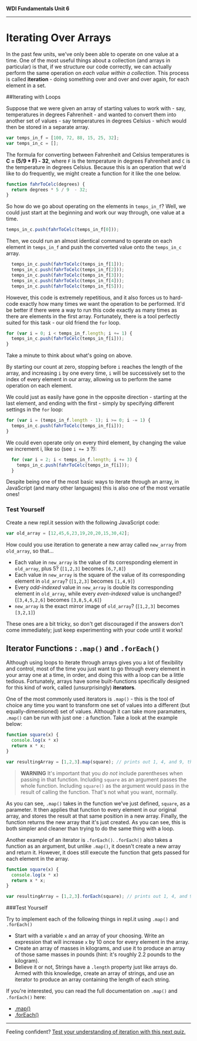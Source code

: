 **WDI Fundamentals Unit 6**

---

# Iterating Over Arrays

In the past few units, we've only been able to operate on one value at a time. One of the most useful things about a collection (and arrays in particular) is that, if we structure our code correctly, we can actually perform the same operation on *each value within a collection*. This process is called **iteration** - doing something over and over and over again, for each element in a set.

##Iterating with Loops

Suppose that we were given an array of starting values to work with - say, temperatures in degrees Fahrenheit - and wanted to convert them into another set of values - say temperatures in degrees Celsius - which would then be stored in a separate array.

```javascript
var temps_in_f = [100, 72, 88, 15, 25, 32];
var temps_in_c = [];
```

The formula for converting between Fahrenheit and Celsius temperatures is **C = (5/9 * F)  - 32**, where `F` is the temperature in degrees Fahrenheit and `C` is the temperature in degrees Celsius. Because this is an operation that we'd like to do frequently, we might create a function for it like the one below.

```javascript
function fahrToCelc(degrees) {
  return degrees * 5 / 9  - 32;
}
```
So how do we go about operating on the elements in `temps_in_f`? Well, we could just start at the beginning and work our way through, one value at a time.
```javascript
temps_in_c.push(fahrToCelc(temps_in_f[0]));
```

Then, we could run an almost identical command to operate on each element in `temps_in_f` and push the converted value onto the `temps_in_c` array.

```javascript
  temps_in_c.push(fahrToCelc(temps_in_f[1]));
  temps_in_c.push(fahrToCelc(temps_in_f[2]));
  temps_in_c.push(fahrToCelc(temps_in_f[3]));
  temps_in_c.push(fahrToCelc(temps_in_f[4]));
  temps_in_c.push(fahrToCelc(temps_in_f[5]));
```

However, this code is extremely repetitious, and it also forces us to hard-code exactly how many times we want the operation to be performed. It'd be better if there were a way to run this code exactly as many times as there are elements in the first array. Fortunately, there is a tool perfectly suited for this task - our old friend the `for` loop.

```javascript
for (var i = 0; i < temps_in_f.length; i += 1) {
  temps_in_c.push(fahrToCelc(temps_in_f[i]));
}
```

Take a minute to think about what's going on above.

By starting our count at zero, stopping before `i` reaches the length of the array, and increasing `i` by one every time, `i` will be successively set to the index of every element in our array, allowing us to perform the same operation on each element.

We could just as easily have gone in the opposite direction - starting at the last element, and ending with the first - simply by specifying different settings in the `for` loop:

```javascript
for (var i = (temps_in_f.length - 1); i >= 0; i -= 1) {
  temps_in_c.push(fahrToCelc(temps_in_f[i]));
}
```

We could even operate only on every third element, by changing the value we increment i, like so (see `i += 3` ?):

```javascript
  for (var i = 2; i < temps_in_f.length; i += 3) {
    temps_in_c.push(fahrToCelc(temps_in_f[i]));
  }
```

Despite being one of the most basic ways to iterate through an array, in JavaScript (and many other languages) this is also one of the most versatile ones!

### Test Yourself

Create a new repl.it session with the following JavaScript code:

```javascript
var old_array = [12,45,6,23,19,20,20,15,30,42];
```

How could you use iteration to generate a new array called `new_array` from `old_array`, so that...
* Each value in `new_array` is the value of its corresponding element in `old_array`, plus 5? (`[1,2,3]` becomes `[6,7,8]`)
* Each value in `new_array` is the square of the value of its corresponding element in `old_array`? (`[1,2,3]` becomes `[1,4,9]`)
* Every *odd-indexed* value in `new_array` is double its corresponding element in `old_array`, while every *even-indexed* value is unchanged? (`[3,4,5,2,6]` becomes `[3,8,5,4,6]`)
* `new_array` is the exact mirror image of `old_array`? (`[1,2,3]` becomes `[3,2,1]`)

These ones are a bit tricky, so don't get discouraged if the answers don't come immediately; just keep experimenting with your code until it works!

## Iterator Functions : `.map()` and `.forEach()`

Although using loops to iterate through arrays gives you a lot of flexibility and control, most of the time you just want to go through every element in your array one at a time, in order, and doing this with a loop can be a little tedious. Fortunately, arrays have some built-functions specifically designed for this kind of work, called (unsurprisingly) **iterators**.

One of the most commonly used iterators is `.map()` - this is the tool of choice any time you want to transform one set of values into a different (but equally-dimensioned) set of values. Although it can take more paramaters, `.map()` can be run with just one : a function. Take a look at the example below:

```javascript
function square(x) {
  console.log(x * x)
  return x * x;
}

var resultingArray = [1,2,3].map(square); // prints out 1, 4, and 9, then returns the array [1,4,9] and stores it in resultingArray
```

>**WARNING** It's important that you *do not* include parentheses when passing in that function. Including `square` as an argument passes the whole function. Including `square()` as the argument would pass in the result of calling the function. That's not what you want, normally.

As you can see, `.map()` takes in the function we've just defined, `square`, as a parameter. It then applies that function to every element in our original array, and stores the result at that same position in a new array. Finally, the function returns the new array that it's just created. As you can see, this is both simpler and cleaner than trying to do the same thing with a loop.

Another example of an iterator is `.forEach()`. `.forEach()` also takes a function as an argument, but unlike `.map()`, it doesn't create a new array and return it. However, it does still execute the function that gets passed for each element in the array.

```javascript
function square(x) {
  console.log(x * x)
  return x * x;
}

var resultingArray = [1,2,3].forEach(square); // prints out 1, 4, and 9, but doesn't return an array. This means resultingArray is undefined :(
```

###Test Yourself

Try to implement each of the following things in repl.it using `.map()` and `.forEach()`
* Start with a variable `x` and an array of your choosing. Write an expression that will increase `x` by 10 once for every element in the array.
* Create an array of masses in kilograms, and use it to produce an array of those same masses in pounds (hint: it's roughly 2.2 pounds to the kilogram).
* Believe it or not, Strings have a `.length` property just like arrays do. Armed with this knowledge, create an array of strings, and use an iterator to produce an array containing the length of each string.

If you're interested, you can read the full documentation on `.map()` and `.forEach()` here:
* [.map()](https://developer.mozilla.org/en-US/docs/Web/JavaScript/Reference/Global_Objects/Array/map)
* [.forEach()](https://developer.mozilla.org/en-US/docs/Web/JavaScript/Reference/Global_Objects/Array/forEach)

---
Feeling confident? [Test your understanding of iteration with this next quiz.](06_quiz.md)
